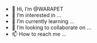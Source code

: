 - 👋 Hi, I’m @WARAPET
- 👀 I’m interested in ...
- 🌱 I’m currently learning ...
- 💞️ I’m looking to collaborate on ...
- 📫 How to reach me ...

<!---
WARAPET/WARAPET is a ✨ special ✨ repository because its `README.md` (this file) appears on your GitHub profile.
You can click the Preview link to take a look at your changes.
--->
